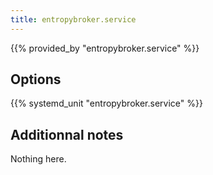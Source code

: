 ```yaml
---
title: entropybroker.service
---
```


{{% provided_by "entropybroker.service" %}}

## Options

{{% systemd_unit "entropybroker.service" %}}

## Additionnal notes

Nothing here.
